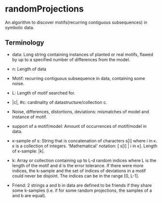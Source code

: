 randomProjections
=================
An algorithm to discover motifs(recurring contiguous subsequences) in symbolic data.

Terminology
-----------

 * data: Long string containing instances of planted or real motifs, flawed by up to a specified number of differences from the model.
 * n: Length of data
 * Motif: recurring contiguous subsequence in data, containing some noise.
 * L: Length of motif searched for.

 * |c|, #c: cardinality of datastructure/collection c.

 * Noise, differences, distortions, deviations: mismatches of model and instance of motif.
 * support of a motif/model: Amount of occurrences of motif/model in data.

 * ĸ-sample of s: String that is concatenation of characters s[i] where i in ĸ. ĸ is a collection of integers.
     'Mathematical' notation: [ s[i] | i in ĸ]. Length of ĸ-sample: |k|.
 * k: Array or collection containing up to L-d random indices where L is the length of the motif and d is the error tolerance.
     If there were more indices, the k-sample and the set of indices of deviations in a motif could never be disjoint.
 The indices can be in the range [0, L-1].

 * Friend: 2 strings a and  b in data are defined to be friends if they share some k-samples
     (i.e. if for some random projections, the samples of a and b are equal).
